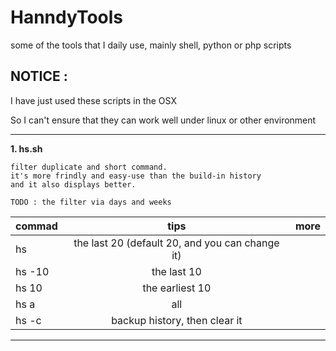# HanndyTools
some of the tools that I daily use, mainly shell, python or php scripts

## NOTICE : 
I have just used these scripts in the OSX

So I can't ensure that they can work well under linux or other environment

*** 

**1. hs.sh** 

    filter duplicate and short command.
    it's more frindly and easy-use than the build-in history 
    and it also displays better.
    
    TODO : the filter via days and weeks

| commad        | tips           | more  |
| ------------- |:-------------: | -----:|
| hs            | the last 20 (default 20, and you can change it) |  |
| hs -10        | the last 10        |    |
| hs 10         | the earliest 10      |     |
| hs a          | all      |     |
| hs -c         | backup history, then clear it      |     |

***
